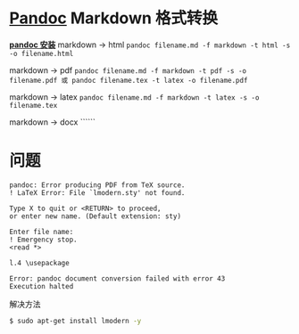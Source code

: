 # [Pandoc](http://www.pandoc.org/) Markdown 格式转换

__[pandoc 安装](https://github.com/jgm/pandoc/releases/)__
markdown -> html ```pandoc filename.md -f markdown -t html -s -o filename.html```

markdown -> pdf  ```pandoc filename.md -f markdown -t pdf -s -o filename.pdf 或 pandoc filename.tex -t latex -o filename.pdf```

markdown -> latex ```pandoc filename.md -f markdown -t latex -s -o filename.tex ```

markdown -> docx ``````


# 问题

```
pandoc: Error producing PDF from TeX source.
! LaTeX Error: File `lmodern.sty' not found.

Type X to quit or <RETURN> to proceed,
or enter new name. (Default extension: sty)

Enter file name: 
! Emergency stop.
<read *> 

l.4 \usepackage

Error: pandoc document conversion failed with error 43
Execution halted
```

解决方法

```bash
$ sudo apt-get install lmodern -y
```
